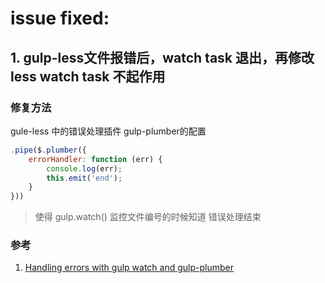 # issue fixed:

## 1. gulp-less文件报错后，watch task 退出，再修改less watch task 不起作用
  ### 修复方法
  gule-less 中的错误处理插件 gulp-plumber的配置
``` javascript
.pipe($.plumber({
    errorHandler: function (err) {
        console.log(err);
        this.emit('end');
    }
}))
```
> 使得 gulp.watch() 监控文件编号的时候知道 错误处理结束

### 参考

1. [Handling errors with gulp watch and gulp-plumber](http://blog.ibangspacebar.com/handling-errors-with-gulp-watch-and-gulp-plumber/)

